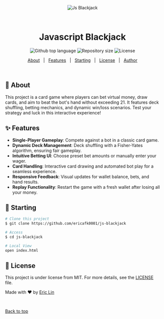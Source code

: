 <div align="center" id="top"> 
  <img src="https://cloud-kq5kgxdai-hack-club-bot.vercel.app/0image.png" alt="Js Blackjack" />

&#xa0;

</div>

<h1 align="center">Javascript Blackjack</h1>

<p align="center">
  <img alt="Github top language" src="https://img.shields.io/github/languages/top/ericafk0001/js-blackjack?color=56BEB8">

  <img alt="Repository size" src="https://img.shields.io/github/repo-size/ericafk0001/js-blackjack?color=56BEB8">

  <img alt="License" src="https://img.shields.io/github/license/ericafk0001/js-blackjack?color=56BEB8">
</p>

<p align="center">
  <a href="#dart-about">About</a> &#xa0; | &#xa0; 
  <a href="#sparkles-features">Features</a> &#xa0; | &#xa0;
  <a href="#checkered_flag-starting">Starting</a> &#xa0; | &#xa0;
  <a href="#memo-license">License</a> &#xa0; | &#xa0;
  <a href="https://github.com/ericafk0001" target="_blank">Author</a>
</p>

<br>

## :dart: About

This project is a card game where players can bet virtual money, draw cards, and aim to beat the bot's hand without exceeding 21. It features deck shuffling, betting mechanics, and dynamic win/loss scenarios. Test your strategy and luck in this interactive experience!

## :sparkles: Features

- **Single-Player Gameplay**: Compete against a bot in a classic card game.
- **Dynamic Deck Management**: Deck shuffling with a Fisher-Yates algorithm, ensuring fair gameplay.
- **Intuitive Betting UI**: Choose preset bet amounts or manually enter your wager.
- **Card Handling**: Interactive card drawing and automated bot play for a seamless experience.
- **Responsive Feedback**: Visual updates for wallet balance, bets, and hand results.
- **Replay Functionality**: Restart the game with a fresh wallet after losing all your money.

## :checkered_flag: Starting

```bash
# Clone this project
$ git clone https://github.com/ericafk0001/js-blackjack

# Access
$ cd js-blackjack

# Local View
open index.html
```

## :memo: License

This project is under license from MIT. For more details, see the [LICENSE](LICENSE.md) file.

Made with :heart: by <a href="https://github.com/ericafk0001" target="_blank">Eric Lin</a>

&#xa0;

<a href="#top">Back to top</a>
